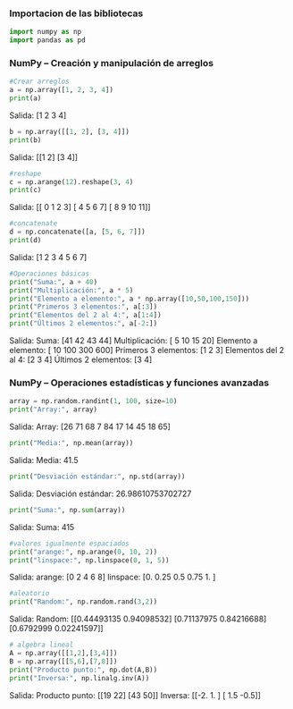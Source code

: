 ### Importacion de las bibliotecas
```python
import numpy as np
import pandas as pd
```

### NumPy – Creación y manipulación de arreglos
```python
#Crear arreglos
a = np.array([1, 2, 3, 4])
print(a)
```
Salida:
[1 2 3 4]

```python
b = np.array([[1, 2], [3, 4]])
print(b)
```
Salida:
[[1 2]
[3 4]]

```python
#reshape
c = np.arange(12).reshape(3, 4)
print(c)
```
Salida:
[[ 0  1  2  3]
 [ 4  5  6  7]
 [ 8  9 10 11]]

```python
#concatenate
d = np.concatenate([a, [5, 6, 7]])
print(d)
```
Salida:
[1 2 3 4 5 6 7]

```python
#Operaciones básicas
print("Suma:", a + 40)
print("Multiplicación:", a * 5)
print("Elemento a elemento:", a * np.array([10,50,100,150]))
print("Primeros 3 elementos:", a[:3])
print("Elementos del 2 al 4:", a[1:4])
print("Últimos 2 elementos:", a[-2:])
```
Salida:
Suma: [41 42 43 44]
Multiplicación: [ 5 10 15 20]
Elemento a elemento: [ 10 100 300 600]
Primeros 3 elementos: [1 2 3]
Elementos del 2 al 4: [2 3 4]
Últimos 2 elementos: [3 4]

### NumPy – Operaciones estadísticas y funciones avanzadas
```python
array = np.random.randint(1, 100, size=10)
print("Array:", array)
```
Salida:
Array: [26 71 68  7 84 17 14 45 18 65]

```python
print("Media:", np.mean(array))
```
Salida:
Media: 41.5

```python
print("Desviación estándar:", np.std(array))
```
Salida:
Desviación estándar: 26.98610753702727

```python
print("Suma:", np.sum(array))
```
Salida:
Suma: 415

```python
#valores igualmente espaciados
print("arange:", np.arange(0, 10, 2))
print("linspace:", np.linspace(0, 1, 5))
```
Salida:
arange: [0 2 4 6 8]
linspace: [0.   0.25 0.5  0.75 1.  ]

```python
#aleatorio
print("Random:", np.random.rand(3,2))
```
Salida:
Random: [[0.44493135 0.94098532]
 [0.71137975 0.84216688]
 [0.6792999  0.02241597]]

```python
# algebra lineal
A = np.array([[1,2],[3,4]])
B = np.array([[5,6],[7,8]])
print("Producto punto:", np.dot(A,B))
print("Inversa:", np.linalg.inv(A))
```
Salida:
Producto punto: [[19 22]
 [43 50]]
Inversa: [[-2.   1. ]
 [ 1.5 -0.5]]
